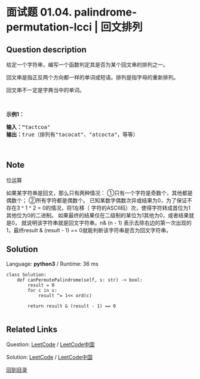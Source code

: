 ﻿# 面试题 01.04. palindrome-permutation-lcci | 回文排列

## Question description

<!--If you want to use the English description, use <p>Given a string, write a function to check if it is a permutation of a palindrome. A palindrome is a word or phrase that is the same forwards and backwards. A permutation is a rearrangement of letters. The palindrome does not need to be limited to just dictionary words.</p>

<p>&nbsp;</p>

<p><strong>Example1: </strong></p>

<pre>
<strong>Input: &quot;</strong>tactcoa&quot;
<strong>Output: </strong>true（permutations: &quot;tacocat&quot;、&quot;atcocta&quot;, etc.）
</pre>

<p>&nbsp;</p>
 instead-->
<p>给定一个字符串，编写一个函数判定其是否为某个回文串的排列之一。</p>

<p>回文串是指正反两个方向都一样的单词或短语。排列是指字母的重新排列。</p>

<p>回文串不一定是字典当中的单词。</p>

<p>&nbsp;</p>

<p><strong>示例1：</strong></p>

<pre><strong>输入：&quot;</strong>tactcoa&quot;
<strong>输出：</strong>true（排列有&quot;tacocat&quot;、&quot;atcocta&quot;，等等）
</pre>

<p>&nbsp;</p>


## Note

位运算



如果某字符串是回文，那么只有两种情况： ①只有一个字符是奇数个，其他都是偶数个； ②所有字符都是偶数个。 已知某数字偶数次异或结果为0，为了保证不存在3 ^ 1 ^ 2 = 0的情况，将1左移（ 字符的ASCII码）次，使得字符转成首位为1其他位为0的二进制。 如果最终的结果仅在二级制的某位为1其他为0，或者结果就是0， 就说明该字符串就是回文字符串。n& (n - 1) 表示去除右边的第一次出现的1，最终result & (result - 1) == 0就能判断该字符串是否为回文字符串。


## Solution

Language: **python3**  /  Runtime: 36 ms

```python3
class Solution:
    def canPermutePalindrome(self, s: str) -> bool:
        result = 0
        for c in s:
            result ^= 1<< ord(c)

        return result & (result - 1) == 0


```



## Related Links

Question: [LeetCode](https://leetcode.com/problems/palindrome-permutation-lcci/description/)  /  [LeetCode中国](https://leetcode-cn.com/problems/palindrome-permutation-lcci/description/)

Solution: [LeetCode](https://leetcode.com/articles/palindrome-permutation-lcci/)  /  [LeetCode中国](https://leetcode-cn.com/articles/palindrome-permutation-lcci/)

[回到目录](../README.md)